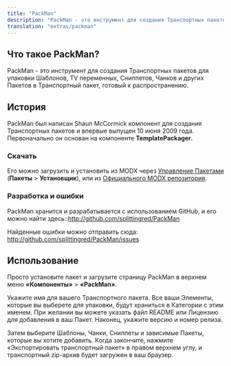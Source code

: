 ```yaml
---
title: "PackMan"
description: "PackMan - это инструмент для создания Транспортных пакетов для упаковки Шаблонов, TV переменных, Сниппетов, Чанков и других Пакетов в Транспортный пакет"
translation: "extras/packman"
---
```


## Что такое PackMan?

PackMan - это инструмент для создания Транспортных пакетов для упаковки Шаблонов, TV переменных, Сниппетов, Чанков и других Пакетов в Транспортный пакет, готовый к распространению.

## История

PackMan был написан Shaun McCormick компонент для создания Транспортных пакетов и впервые выпущен 10 июня 2009 года. Первоначально он основан на компоненте **TemplatePackager**.

### Скачать

Его можно загрузить и установить из MODX через [Управление Пакетами](building-sites/extras "Управление Пакетами") (**Пакеты** > **Установщик**), или из [Официального MODX репозитория](https://modx.com/extras/package/packman).

### Разработка и ошибки

PackMan хранится и разрабатывается с использованием GitHub, и его можно найти здесь::<http://github.com/splittingred/PackMan>

Найденные ошибки можно отправить сюда: <http://github.com/splittingred/PackMan/issues>

## Использование

Просто установите пакет и загрузите страницу PackMan в верхнем меню **«Компоненты»** > **«PackMan»**.

Укажите имя для вашего Транспортного пакета. Все ваши Элементы, которые вы выберете для упаковки, будут храниться в Категории с этим именем. При желании вы можете указать файл README или Лицензию для добавления в ваш Пакет. Наконец, укажите версию и номер релиза.

Затем выберите Шаблоны, Чанки, Сниппеты и зависимые Пакеты, которые вы хотите добавить. Когда закончите, нажмите «Экспортировать транспортный пакет» в правом верхнем углу, и транспортный zip-архив будет загружен в ваш браузер.
